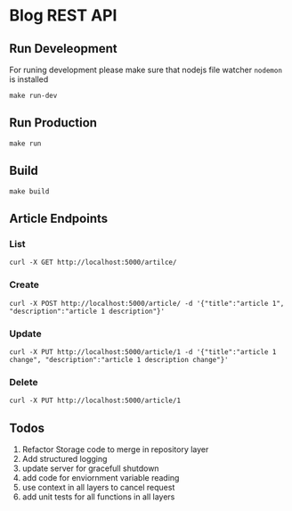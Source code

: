# Blog REST API

## Run Develeopment

For runing development please make sure that nodejs file watcher `nodemon` is installed

`make run-dev`

## Run Production

`make run`

## Build

`make build`

## Article Endpoints

### List

`curl -X GET http://localhost:5000/artilce/`

### Create

`curl -X POST http://localhost:5000/article/ -d '{"title":"article 1", "description":"article 1 description"}'`

### Update

`curl -X PUT http://localhost:5000/article/1 -d '{"title":"article 1 change", "description":"article 1 description change"}'`

### Delete

`curl -X PUT http://localhost:5000/article/1`

## Todos

1. Refactor Storage code to merge in repository layer
1. Add structured logging
1. update server for gracefull shutdown
1. add code for enviornment variable reading
1. use context in all layers to cancel request
1. add unit tests for all functions in all layers
